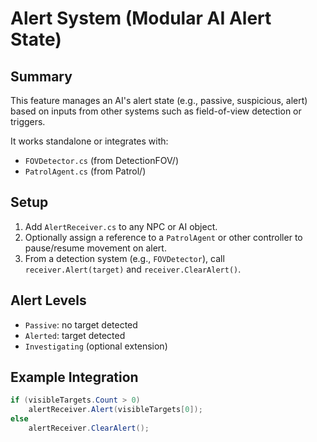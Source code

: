 # Alert System (Modular AI Alert State)

## Summary

This feature manages an AI's alert state (e.g., passive, suspicious, alert) based on inputs from other systems such as field-of-view detection or triggers.

It works standalone or integrates with:
- `FOVDetector.cs` (from DetectionFOV/)
- `PatrolAgent.cs` (from Patrol/)

## Setup

1. Add `AlertReceiver.cs` to any NPC or AI object.
2. Optionally assign a reference to a `PatrolAgent` or other controller to pause/resume movement on alert.
3. From a detection system (e.g., `FOVDetector`), call `receiver.Alert(target)` and `receiver.ClearAlert()`.

## Alert Levels

- `Passive`: no target detected
- `Alerted`: target detected
- `Investigating` (optional extension)

## Example Integration

```csharp
if (visibleTargets.Count > 0)
    alertReceiver.Alert(visibleTargets[0]);
else
    alertReceiver.ClearAlert();
